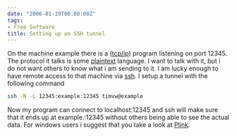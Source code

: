 ```yaml
---
date: "2006-01-19T00:00:00Z"
tags:
- Free Software
title: Setting up an SSH tunnel
---
```

On the machine example there is a ([tcp/ip](http://en.wikipedia.org/wiki/TCP/IP)) program listening on port 12345. The protocol it talks is some [plaintext](http://en.wikipedia.org/wiki/Plain_text) language. I want to talk with it, but i do not want others to know what i am sending to it. I am lucky enough to have remote access to that machine via [ssh](http://en.wikipedia.org/wiki/Ssh). I setup a tunnel with the following command

```bash
ssh -N -L 12345:example:12345 timvw@example
```

Now my program can connect to localhost:12345 and ssh will make sure that it ends up at example.:12345 without others being able to see the actual data. For windows users i suggest that you take a look at [Plink](http://www.chiark.greenend.org.uk/~sgtatham/putty).
